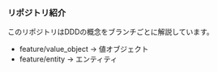 ### リポジトリ紹介

このリポジトリはDDDの概念をブランチごとに解説しています。
- feature/value_object → 値オブジェクト
- feature/entity → エンティティ
